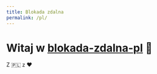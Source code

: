 ```yaml
---
title: Blokada zdalna
permalink: /pl/
---
```


# Witaj w <a href="https://github.com/blokada-zdalna-pl">blokada-zdalna-pl</a> <span aria-label="machająca ręka" role="img">👋</span>

Z <span aria-label="Polski" role="img">🇵🇱</span> z <span aria-label="miłością" role="img">❤️</span>
